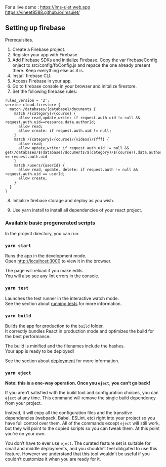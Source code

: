 For a live demo : https://lms-uiet.web.app 
                  https://vineet8588.github.io/lmsuiet/


## Setting up firebase

Prerequisites.
1. Create a Firebase project.
2. Register your app with Firebase.
3. Add Firebase SDKs and initialize Firebase. Copy the var firebaseConfig onject to src/config/fbConfig.js and repace the one already present there. Keep everything else as it is.
4. Install firebase CLI.
5. Access Firebase in your app.
6. Go to firebase console in your browser and initalize firestore.
7. Set the following firebase rules: 

```
rules_version = '2';
service cloud.firestore {
  match /databases/{database}/documents {
    match /{category}/{course} {
      allow read,update,write: if request.auth.uid != null && request.auth.uid==resource.data.authorId;
      allow read;
      allow create: if request.auth.uid != null;
    }
    match /{category}/{course}/{videos}/{fff} {
      allow read;
      allow update,write: if request.auth.uid != null && get(/databases/$(database)/documents/$(category)/$(course)).data.authorId == request.auth.uid
    }
    match /users/{userId} {
      allow read, update, delete: if request.auth != null && request.auth.uid == userId;
      allow create;
    }
  }
}
```
8. Initialize firebase storage and deploy as you wish.

9. Use yarn install to install all dependencies of your react project.



### Available basic pregenerated scripts

In the project directory, you can run:

### `yarn start`

Runs the app in the development mode.<br />
Open [http://localhost:3000](http://localhost:3000) to view it in the browser.

The page will reload if you make edits.<br />
You will also see any lint errors in the console.

### `yarn test`

Launches the test runner in the interactive watch mode.<br />
See the section about [running tests](https://facebook.github.io/create-react-app/docs/running-tests) for more information.

### `yarn build`

Builds the app for production to the `build` folder.<br />
It correctly bundles React in production mode and optimizes the build for the best performance.

The build is minified and the filenames include the hashes.<br />
Your app is ready to be deployed!

See the section about [deployment](https://facebook.github.io/create-react-app/docs/deployment) for more information.

### `yarn eject`

**Note: this is a one-way operation. Once you `eject`, you can’t go back!**

If you aren’t satisfied with the build tool and configuration choices, you can `eject` at any time. This command will remove the single build dependency from your project.

Instead, it will copy all the configuration files and the transitive dependencies (webpack, Babel, ESLint, etc) right into your project so you have full control over them. All of the commands except `eject` will still work, but they will point to the copied scripts so you can tweak them. At this point you’re on your own.

You don’t have to ever use `eject`. The curated feature set is suitable for small and middle deployments, and you shouldn’t feel obligated to use this feature. However we understand that this tool wouldn’t be useful if you couldn’t customize it when you are ready for it.

